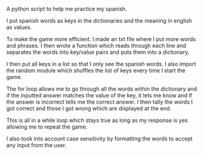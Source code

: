 A python script to help me practice my spanish. 

I put spanish words as keys in the dictionaries and the meaning in english as values.

To make the game more efficient. I made an txt file where I put more words and phrases. I then wrote a function which reads through each line and separates the words into key/value pairs and puts them into a dictionary.

I then put all keys in a list so that I only see the spanish words. I also import the random module which shuffles the list of keys every time I start the game. 

The for loop allows me to go through all the words within the dictionary and if the inputted answer matches the value of the key, it lets me know and if the answer is incorrect tells me the correct answer. I then tally the words I got correct and those I got wrong which are displayed at the end.

This is all in a while loop which stays true as long as my response is yes allowing me to repeat the game. 

I also took into account case sensitivity by formatting the words to accept any input from the user. 
